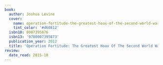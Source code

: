 ```yaml
---
book:
  author: Joshua Levine
  cover:
    name: operation-fortitude-the-greatest-hoax-of-the-second-world-war.jpg
    tint_color: '#d60812'
  isbn10: 0007395876
  isbn13: '9780007395873'
  publication_year: 2012
  title: 'Operation Fortitude: The Greatest Hoax Of The Second World War'
review:
  date_read: 2015-10
---
```

